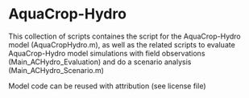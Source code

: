 # AquaCrop-Hydro 
This collection of scripts containes the script for the AquaCrop-Hydro model (AquaCropHydro.m), as well as the related scripts to evaluate AquaCrop-Hydro model simulations with field observations (Main_ACHydro_Evaluation) and do a scenario analysis (Main_ACHydro_Scenario.m)

Model code can be reused with attribution (see license file)
